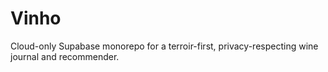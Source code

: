 # Vinho

Cloud-only Supabase monorepo for a terroir-first, privacy-respecting wine journal and recommender.
